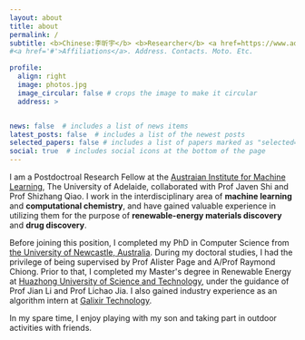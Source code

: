 ```yaml
---
layout: about
title: about
permalink: /
subtitle: <b>Chinese:李昕宇</b> <b>Researcher</b> <a href=https://www.adelaide.edu.au/aiml>AIML</a> <b>Previously:</b> <a href=https://www.newcastle.edu.au>UoN</a>, <a href=http://english.hust.edu.cn>HUST</a>, <a href=https://www.galixir.com/en/about>Galixir</a>
#<a href='#'>Affiliations</a>. Address. Contacts. Moto. Etc.

profile:
  align: right
  image: photos.jpg
  image_circular: false # crops the image to make it circular
  address: >


news: false  # includes a list of news items
latest_posts: false  # includes a list of the newest posts
selected_papers: false # includes a list of papers marked as "selected={true}"
social: true  # includes social icons at the bottom of the page
---
```


I am a Postdoctroal Research Fellow at the [Austraian Institute for Machine Learning](https://www.adelaide.edu.au/aiml/), The University of Adelaide, collaborated with Prof Javen Shi and Prof Shizhang Qiao. I work in the interdisciplinary area of **machine learning** and **computational chemistry**, and have gained valuable experience in utilizing them for the purpose of **renewable-energy materials discovery** and **drug discovery**.

Before joining this position, I completed my PhD in Computer Science from [the University of Newcastle, Australia](https://www.newcastle.edu.au). During my doctoral studies, I had the privilege of being supervised by Prof Alister Page and A/Prof Raymond Chiong. Prior to that, I completed my Master's degree in Renewable Energy at [Huazhong University of Science and Technology](http://english.hust.edu.cn), under the guidance of Prof Jian Li and Prof Lichao Jia. I also gained industry experience as an algorithm intern at [Galixir Technology](https://www.galixir.com/en/about).

In my spare time, I enjoy playing with my son and taking part in outdoor activities with friends.
